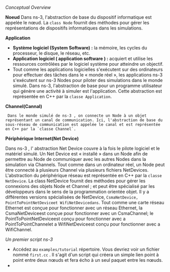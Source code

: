 *Conceptual Overview*

**Noeud**
Dans ns-3, l'abstraction de base du dispositif informatique est appelée le nœud. La `class Node` fournit des méthodes pour gérer les représentations de dispositifs informatiques dans les simulations.
     
**Application**

 - **Système logiciel (System Software) :**  la mémoire, les cycles du processeur, le disque, le réseau, etc.
 - **Application logiciel ( application software ) :** acquiert et utilise les ressources contrôlées par le logiciel système pour atteindre un objectif.
 - Tout comme les applications logicielles s'exécutent sur des ordinateurs pour effectuer des tâches dans le « monde réel », les applications ns-3 s'exécutent sur ns-3 Nodes pour piloter des simulations dans le monde simulé.
Dans ns-3, l'abstraction de base pour un programme utilisateur qui génère une activité à simuler est l'application. Cette abstraction est représentée en C++ par la  `classe Application`.
     
 **Channel(Cannal)**
 
     Dans le monde simulé de ns-3 , on connecte un Node à un objet représentant un canal de communication. Ici, l'abstraction de base du sous-réseau de communication est appelée le canal et est représentée en C++ par la `classe Channel`.
         
**Périphérique Internet(Net Device)**

 Dans ns-3 , l' abstraction Net Device couvre à la fois le pilote logiciel et le matériel simulé. Un Net Device est « installé » dans un Node afin de permettre au Node de communiquer avec les autres Nodes dans la simulation via Channels. Tout comme dans un ordinateur réel, un Node peut être connecté à plusieurs Channel via plusieurs fichiers NetDevices.
     L'abstraction du périphérique réseau est représentée en C++ par la `classe NetDevice`. La class NetDevice fournit des méthodes pour gérer les connexions des objets Node et Channel ; et peut être spécialisé par les développeurs dans le sens de la programmation orientée objet. Il y a différentes versions spécialisées de NetDevice, `CsmaNetDevice, PointToPointNetDeviceet WifiNetDevicedans`. Tout comme une carte réseau Ethernet est conçue pour fonctionner avec un réseau Ethernet, la CsmaNetDeviceest conçue pour fonctionner avec un CsmaChannel; le PointToPointNetDeviceest conçu pour fonctionner avec a PointToPointChannelet a WifiNetDeviceest conçu pour fonctionner avec a WifiChannel.

*Un premier script ns-3*

- Accédez au `examples/tutorial` répertoire. Vous devriez voir un fichier nommé `first.cc` . Il s'agit d'un script qui créera un simple lien point à point entre deux nœuds et fera écho à un seul paquet entre les nœuds.
- 
